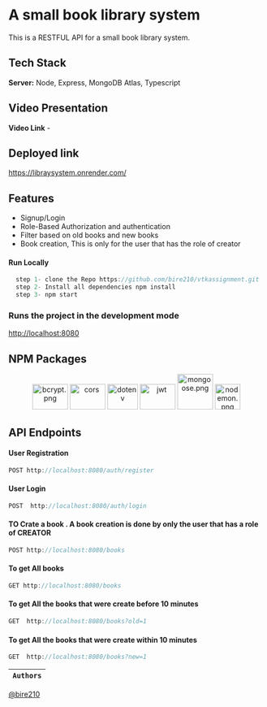 # A small book library system
This is a RESTFUL API for a small book library system.



## Tech Stack

**Server:** Node, Express, MongoDB Atlas, Typescript

## Video Presentation 

**Video Link** -  

## Deployed link 
 https://libraysystem.onrender.com/


## Features 
-  Signup/Login
-  Role-Based Authorization and authentication 
-  Filter based on old books and new books
-  Book creation, This is only for the user that has the role of creator

  #### Run Locally
```javascript
  step 1- clone the Repo https://github.com/bire210/vtkassignment.git
  step 2- Install all dependencies npm install
  step 3- npm start
```

### Runs the project in the development mode

[http://localhost:8080](http://localhost:8080)

## NPM Packages
<p align = "center">
<img src="https://repository-images.githubusercontent.com/139898859/9617c480-81c2-11ea-94fc-322231ead1f0" alt="bcrypt.png" width="70" height="50"/>
<img src="https://github.com/faraz412/cozy-passenger-4798/blob/main/Frontend/Files/cors.png?raw=true" alt="cors" width="70" height="50"/>
<img src="https://github.com/faraz412/cozy-passenger-4798/blob/main/Frontend/Files/download.png?raw=true" alt="dotenv" width="60" height="50"/>
<img src="https://github.com/faraz412/cozy-passenger-4798/blob/main/Frontend/Files/JWT.png?raw=true" alt="jwt" width="70" height="50"/>
<img src="https://4008838.fs1.hubspotusercontent-na1.net/hubfs/4008838/mogoose-logo.png" alt="mongoose.png" width="70" height="70"/>     
<img src="https://user-images.githubusercontent.com/13700/35731649-652807e8-080e-11e8-88fd-1b2f6d553b2d.png" alt="nodemon.png" width="50" height="50"/>

</p>

## API Endpoints

  #### User Registration
```javascript
POST http://localhost:8080/auth/register
```
  #### User Login
```javascript
POST  http://localhost:8080/auth/login
```
  #### TO Crate a book . A book creation is done by only the user that has a role of CREATOR
```javascript
POST http://localhost:8080/books
```
  #### To get All books
```javascript
GET http://localhost:8080/books
```
  #### To get All  the books that were create before 10  minutes
```javascript
GET  http://localhost:8080/books?old=1
```


  #### To get All  the books that were create within 10  minutes
```javascript
GET  http://localhost:8080/books?new=1
```


| `Authors` |
| :-------: | 

 
 [@bire210](https://github.com/bire210) 

